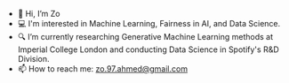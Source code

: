 - 👋 Hi, I’m Zo
- 💻 I'm interested in Machine Learning, Fairness in AI, and Data Science.
- 🔍 I’m currently researching Generative Machine Learning methods at Imperial College London and conducting Data Science in Spotify's R&D Division.
- 📫 How to reach me: zo.97.ahmed@gmail.com

<!---
zoahmed-97/zoahmed-97 is a ✨ special ✨ repository because its `README.md` (this file) appears on your GitHub profile.
You can click the Preview link to take a look at your changes.
--->
